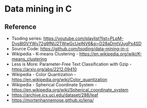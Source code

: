 # Data mining in C

## Reference
- Tsoding series: https://youtube.com/playlist?list=PLpM-Dvs8t0VYWv72g9fNU2TWwGcUeINV6&si=D28aDmtVJugPs4SD
- Source Code: https://github.com/tsoding/data-mining-in-c
- Wikipedia - K-means Clustering - https://en.wikipedia.org/wiki/K-means_clustering
- Less is More: Parameter-Free Text Classification with Gzip - https://arxiv.org/abs/2212.09410
- Wikipedia - Color Quantization - https://en.wikipedia.org/wiki/Color_quantization
- Wikipedia - Spherical Coordinate System - https://en.wikipedia.org/wiki/Spherical_coordinate_system
- https://archive.ics.uci.edu/dataset/288/leaf
- https://mortenhannemose.github.io/lena/
